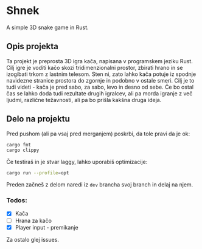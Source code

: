 # Shnek
A simple 3D snake game in Rust.

## Opis projekta
Ta projekt je preprosta 3D igra kača, napisana v programskem jeziku Rust. 
Cilj igre je voditi kačo skozi tridimenzionalni prostor, zbirati hrano in 
se izogibati trkom z lastnim telesom. Sten ni, zato lahko kača potuje iz spodnje 
navidezne stranice prostora do zgornje in podobno v ostale smeri. Cilj je to 
tudi videti - kača je pred sabo, za sabo, levo in desno od sebe. Če bo ostal čas
se lahko doda tudi rezultate drugih igralcev, ali pa morda igranje z več ljudmi, 
različne težavnosti, ali pa bo prišla kakšna druga ideja.

## Delo na projektu
Pred pushom (ali pa vsaj pred merganjem) poskrbi, da tole pravi da je ok:
```sh
cargo fmt
cargo clippy
```

Če testiraš in je stvar laggy, lahko uporabiš optimizacije:
```sh
cargo run --profile=opt
```

Preden začneš z delom naredi iz `dev` brancha svoj branch in delaj na njem.

### Todos:
- [x] Kača
- [ ] Hrana za kačo
- [x] Player input - premikanje

Za ostalo glej issues.